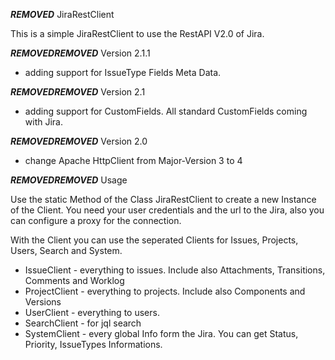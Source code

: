 ***REMOVED*** JiraRestClient

This is a simple JiraRestClient to use the RestAPI V2.0 of Jira.

***REMOVED******REMOVED*** Version 2.1.1

* adding support for IssueType Fields Meta Data.

***REMOVED******REMOVED*** Version 2.1

* adding support for CustomFields. All standard CustomFields coming with Jira.

***REMOVED******REMOVED*** Version 2.0

* change Apache HttpClient from Major-Version 3 to 4

***REMOVED******REMOVED*** Usage

Use the static Method of the Class JiraRestClient to create a new Instance of the Client.
You need your user credentials and the url to the Jira, also you can configure a proxy for the connection.

With the Client you can use the seperated Clients for Issues, Projects, Users, Search and System.

* IssueClient - everything to issues. Include also Attachments, Transitions, Comments and Worklog
* ProjectClient - everything to projects. Include also Components and Versions
* UserClient - everything to users.
* SearchClient - for jql search
* SystemClient - every global Info form the Jira. You can get Status, Priority, IssueTypes Informations.



